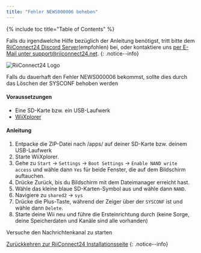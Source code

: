 ```yaml
---
title: "Fehler NEWS000006 beheben"
---
```


{% include toc title="Table of Contents" %}

Falls du irgendwelche Hilfe bezüglich der Anleitung benötigst, tritt bitte dem [RiiConnect24 Discord Server](https://discord.gg/b4Y7jfD)(empfohlen) bei, oder kontaktiere uns [per E-Mail unter support@riiconnect24.net](mailto:support@riiconnect24.net).
{: .notice--info}

![RiiConnect24 Logo](/images/WiiRC24Logo.jpg)

Falls du dauerhaft den Fehler NEWS000006 bekommst, sollte dies durch das Löschen der SYSCONF behoben werden

#### Voraussetzungen
* Eine SD-Karte bzw. ein USB-Laufwerk
* [WiiXplorer](https://sourceforge.net/projects/wiixplorer/files/latest/download)

#### Anleitung

1. Entpacke die ZIP-Datei nach /apps/ auf deiner SD-Karte bzw. deinem USB-Laufwerk
1. Starte WiiXplorer.
1. Gehe zu `Start` -> `Settings` -> `Boot Settings` -> `Enable NAND write access` und wähle dann `Yes` für beide Fenster, die auf dem Bildschirm auftauchen.
1. Drücke Zurück, bis du Bildschirm mit dem Dateimanager erreicht hast.
1. Wähle das kleine blaue SD-Karten-Symbol aus und wähle dann `NAND`.
1. Navigiere zu `shared2` -> `sys`
1. Drücke die Plus-Taste, während der Zeiger über der `SYSCONF` ist und wähle dann `Delete`.
1. Starte deine Wii neu und führe die Ersteinrichtung durch (keine Sorge, deine Speicherdaten und Kanäle sind alle vorhanden)

Versuche den Nachrichtenkanal zu starten

[Zurückkehren zur RiiConnect24 Installationsseite](riiconnect24)
{: .notice--info}
